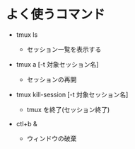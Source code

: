 # よく使うコマンド

-   tmux ls

    -   セッション一覧を表示する

-   tmux a [-t 対象セッション名]

    -   セッションの再開

-   tmux kill-session [-t 対象セッション名]

    -   tmux を終了(セッション終了)

-   ctl+b &
    -   ウィンドウの破棄
